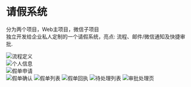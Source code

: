 # 请假系统
分为两个项目，Web主项目，微信子项目  
独立开发给企业私人定制的一个请假系统，亮点: 流程、邮件/微信通知及快捷审批.

![流程定义](https://github.com/iUndeined/leave_sys/tree/master/samples/processes_add.jpg)  
![个人信息](https://github.com/iUndeined/leave_sys/tree/master/samples/personal_information.jpg)  
![假单申请](https://github.com/iUndeined/leave_sys/tree/master/samples/leave_apply.jpg)  
![假单确认](https://github.com/iUndeined/leave_sys/tree/master/samples/leave_confirm.jpg)   ![假单列表](https://github.com/iUndeined/leave_sys/tree/master/samples/leave_list.jpg)   ![假单回执](https://github.com/iUndeined/leave_sys/tree/master/samples/leave_result.jpg)   ![待处理列表](https://github.com/iUndeined/leave_sys/tree/master/samples/task_list.jpg)   ![审批处理页](https://github.com/iUndeined/leave_sys/tree/master/samples/processes_do.jpg)  
